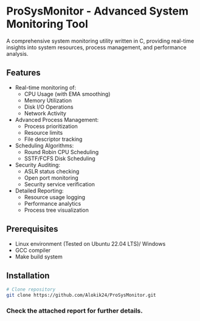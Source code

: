 # ProSysMonitor - Advanced System Monitoring Tool

A comprehensive system monitoring utility written in C, providing real-time insights into system resources, process management, and performance analysis.

## Features

- Real-time monitoring of:
  - CPU Usage (with EMA smoothing)
  - Memory Utilization
  - Disk I/O Operations
  - Network Activity
- Advanced Process Management:
  - Process prioritization
  - Resource limits
  - File descriptor tracking
- Scheduling Algorithms:
  - Round Robin CPU Scheduling
  - SSTF/FCFS Disk Scheduling
- Security Auditing:
  - ASLR status checking
  - Open port monitoring
  - Security service verification
- Detailed Reporting:
  - Resource usage logging
  - Performance analytics
  - Process tree visualization

## Prerequisites

- Linux environment (Tested on Ubuntu 22.04 LTS)/ Windows
- GCC compiler
- Make build system

## Installation

```bash
# Clone repository
git clone https://github.com/Alokik24/ProSysMonitor.git
```
### Check the attached report for further details.


